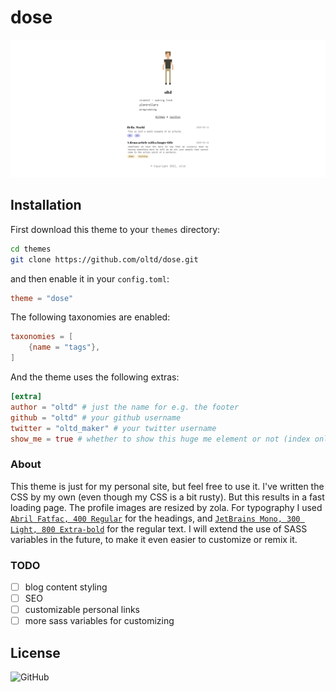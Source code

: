 # dose

![](screenshot.png?raw=true)

## Installation
First download this theme to your `themes` directory:

```bash
cd themes
git clone https://github.com/oltd/dose.git
```
and then enable it in your `config.toml`:

```toml
theme = "dose"
```

The following taxonomies are enabled:
```toml
taxonomies = [
    {name = "tags"},
]
```

And the theme uses the following extras:
```toml
[extra]
author = "oltd" # just the name for e.g. the footer
github = "oltd" # your github username
twitter = "oltd_maker" # your twitter username
show_me = true # whether to show this huge me element or not (index only)
```

### About

This theme is just for my personal site, but feel free to use it. I've written the CSS by my own (even though my CSS is a bit rusty). But this results in a fast loading page. The profile images are resized by zola. For typography I used [`Abril Fatfac, 400 Regular`](https://fonts.google.com/specimen/Abril+Fatface) for the headings, and [`JetBrains Mono, 300 Light, 800 Extra-bold`](https://fonts.google.com/specimen/JetBrains+Mono) for the regular text. I will extend the use of SASS variables in the future, to make it even easier to customize or remix it.

### TODO

- [ ] blog content styling
- [ ] SEO
- [ ] customizable personal links
- [ ] more sass variables for customizing

## License

![GitHub](https://img.shields.io/github/license/oltd/dose)